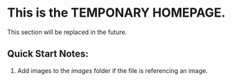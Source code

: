 # This is the **TEMPONARY HOMEPAGE**.
This section will be replaced in the future.
## Quick Start Notes:
1. Add images to the *images* folder if the file is referencing an image.
